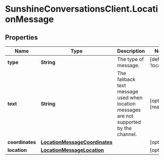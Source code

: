 # SunshineConversationsClient.LocationMessage

## Properties

Name | Type | Description | Notes
------------ | ------------- | ------------- | -------------
**type** | **String** | The type of message. | [default to &#39;location&#39;]
**text** | **String** | The fallback text message used when location messages are not supported by the channel. | [optional] [readonly] 
**coordinates** | [**LocationMessageCoordinates**](LocationMessageCoordinates.md) |  | [optional] 
**location** | [**LocationMessageLocation**](LocationMessageLocation.md) |  | [optional] 


